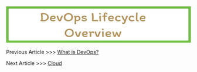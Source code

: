 <p align="center">
  <img src="img/DevOpsLifecycle.png" width="605" height="100">
</p>

Previous Article >>> [What is DevOps?](WhatisDevOps.md)



Next Article >>> [Cloud](Cloud.md)
